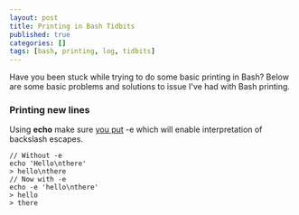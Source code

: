 ```yaml
---
layout: post
title: Printing in Bash Tidbits
published: true
categories: []
tags: [bash, printing, log, tidbits]
---
```

Have you been stuck while trying to do some basic printing in Bash? Below are some basic problems and solutions to issue I've had with Bash printing.

### Printing new lines

Using **echo** make sure [you put](http://stackoverflow.com/a/525873) -e which will enable interpretation of backslash escapes.


    // Without -e
	echo 'Hello\nthere'
    > hello\nthere
    // Now with -e
    echo -e 'hello\nthere'
    > hello
    > there
